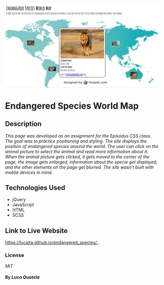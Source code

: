 ![screenshot](screenshot2.jpg)

# Endangered Species World Map

## Description

_This page was developed as an assignment for the Episodus CSS class. The goal was to practice positioning and styling.
The site displays the position of endangered species around the world. The user can click on the animal picture to select the animal and read more information about it.
When the animal picture gets clicked, it gets moved to the center of the page, the image gets enlarged, information about the specie get displayed, and the other elements on the page get blurred.
The site wasn't built with mobile devices in mind._

## Technologies Used

* jQuery
* JavaScript
* HTML
* SCSS

## Link to Live Website
https://lucaita.github.io/endangered_species/_

### License

*MIT*

#### By _**Luca Quatela**_
